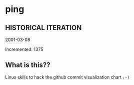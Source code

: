 # ping

## HISTORICAL ITERATION
2001-03-08

Incremented: 1375

## What is this?? 
Linux skills to hack the github commit visualization chart `;-)`
